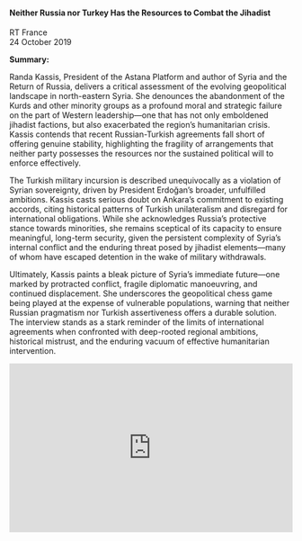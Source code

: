 <h4>Neither Russia nor Turkey Has the Resources to Combat the Jihadist</h4>

RT France  
24 October 2019

<b>Summary:</b>

Randa Kassis, President of the Astana Platform and author of Syria and the Return of Russia, delivers a critical assessment of the evolving geopolitical landscape in north-eastern Syria. She denounces the abandonment of the Kurds and other minority groups as a profound moral and strategic failure on the part of Western leadership—one that has not only emboldened jihadist factions, but also exacerbated the region’s humanitarian crisis. Kassis contends that recent Russian-Turkish agreements fall short of offering genuine stability, highlighting the fragility of arrangements that neither party possesses the resources nor the sustained political will to enforce effectively.

The Turkish military incursion is described unequivocally as a violation of Syrian sovereignty, driven by President Erdoğan’s broader, unfulfilled ambitions. Kassis casts serious doubt on Ankara’s commitment to existing accords, citing historical patterns of Turkish unilateralism and disregard for international obligations. While she acknowledges Russia’s protective stance towards minorities, she remains sceptical of its capacity to ensure meaningful, long-term security, given the persistent complexity of Syria’s internal conflict and the enduring threat posed by jihadist elements—many of whom have escaped detention in the wake of military withdrawals.

Ultimately, Kassis paints a bleak picture of Syria’s immediate future—one marked by protracted conflict, fragile diplomatic manoeuvring, and continued displacement. She underscores the geopolitical chess game being played at the expense of vulnerable populations, warning that neither Russian pragmatism nor Turkish assertiveness offers a durable solution. The interview stands as a stark reminder of the limits of international agreements when confronted with deep-rooted regional ambitions, historical mistrust, and the enduring vacuum of effective humanitarian intervention.

<p></p>
<center>
<div style="display: flex; justify-content: center; position:relative;width: 100%;height: 300px;"><iframe
    src="https://iframe.mediadelivery.net/embed/460223/32ecf2ff-6869-414c-b4ca-8d2505d9a528?autoplay=false&loop=false&muted=false&preload=true&responsive=true"
    loading="lazy" style="border:0;height:100%;width: 520px;"
    allow="accelerometer;gyroscope;autoplay;encrypted-media;picture-in-picture;" allowfullscreen="true"></iframe>
</div>
</center>  
<p></p>
